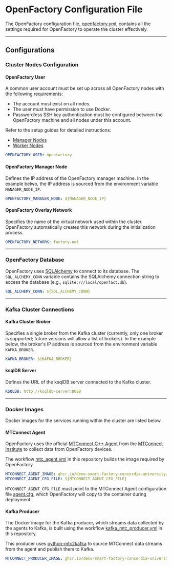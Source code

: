 # OpenFactory Configuration File

The OpenFactory configuration file, [openfactory.yml](../../openfactory/config/openfactory.yml), contains all the settings required for OpenFactory to operate the cluster effectively.

---

## Configurations

### Cluster Nodes Configuration

#### OpenFactory User

A common user account must be set up across all OpenFactory nodes with the following requirements:  
- The account must exist on all nodes.  
- The user must have permission to use Docker.  
- Passwordless SSH key authentication must be configured between the OpenFactory machine and all nodes under this account.  

Refer to the setup guides for detailed instructions:  
- [Manager Nodes](../ofa_cluster/ofa_manager_node_setup.md)  
- [Worker Nodes](../ofa_cluster/ofa_worker_node_setup.md)

```yaml
OPENFACTORY_USER: openfactory
```

#### OpenFactory Manager Node

Defines the IP address of the OpenFactory manager machine. In the example belwo, the IP address is sourced from the environment variable `MANAGER_NODE_IP`.

```yaml
OPENFACTORY_MANAGER_NODE: ${MANAGER_NODE_IP}
```

#### OpenFactory Overlay Network

Specifies the name of the virtual network used within the cluster. OpenFactory automatically creates this network during the initialization process.

```yaml
OPENFACTORY_NETWORK: factory-net
```

---

### OpenFactory Database

OpenFactory uses [SQLAlchemy](https://www.sqlalchemy.org/) to connect to its database. The `SQL_ALCHEMY_CONN` variable contains the SQLAlchemy connection string to access the database (e.g., `sqlite:///local/openfact.db`).

```yaml
SQL_ALCHEMY_CONN: ${SQL_ALCHEMY_CONN}
```

---

### Kafka Cluster Connections

#### Kafka Cluster Broker

Specifies a single broker from the Kafka cluster (currently, only one broker is supported; future versions will allow a list of brokers). In the example below, the broker's IP address is sourced from the environment variable `KAFKA_BROKER`.

```yaml
KAFKA_BROKER: ${KAFKA_BROKER}
```

#### ksqlDB Server

Defines the URL of the ksqlDB server connected to the Kafka cluster.

```yaml
KSQLDB: http://ksqldb-server:8088
```

---

### Docker Images

Docker images for the services running within the cluster are listed below.

#### MTConnect Agent

OpenFactory uses the official [MTConnect C++ Agent](https://github.com/mtconnect/cppagent) from the [MTConnect Institute](https://github.com/mtconnect) to collect data from OpenFactory devices.  

The workflow [mtc_agent.yml](../../.github/workflows/mtc_agent.yml) in this repository builds the image required by OpenFactory.

```yaml
MTCONNECT_AGENT_IMAGE: ghcr.io/demo-smart-factory-concordia-university/mtcagent
MTCONNECT_AGENT_CFG_FILE: ${MTCONNECT_AGENT_CFG_FILE}
```

`MTCONNECT_AGENT_CFG_FILE` must point to the MTConnect Agent configuration file [agent.cfg](../../openfactory/ofa/agent/configs/agent.cfg), which OpenFactory will copy to the container during deployment.

#### Kafka Producer

The Docker image for the Kafka producer, which streams data collected by the agents to Kafka, is built using the workflow [kafka_mtc_producer.yml](../../.github/workflows/kafka_mtc_producer.yml) in this repository.  

This producer uses [python-mtc2kafka](https://github.com/rwuthric/python-mtc2kafka) to source MTConnect data streams from the agent and publish them to Kafka.

```yaml
MTCONNECT_PRODUCER_IMAGE: ghcr.io/demo-smart-factory-concordia-university/kafka-mtc-producer
```
